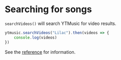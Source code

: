 # Searching for songs

`searchVideos()` will search YTMusic for video results.

```ts
ytmusic.searchVideos("Lilac").then(videos => {
	console.log(videos)
})
```

See the [reference](../../references/ytmusic-methods/searchVideos.html) for information.
